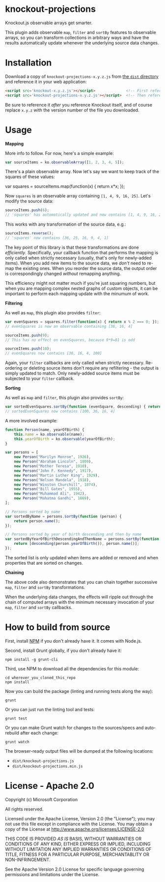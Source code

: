 knockout-projections
============

Knockout.js observable arrays get smarter.

This plugin adds observable `map`, `filter` and `sortBy` features to observable arrays, so you can transform collections in arbitrary ways and have the results automatically update whenever the underlying source data changes.

Installation
============

Download a copy of `knockout-projections-x.y.z.js` from [the `dist` directory](https://github.com/SteveSanderson/knockout-projections/tree/master/dist) and reference it in your web application:

```html
<script src='knockout-x.y.z.js'></script>              <!-- First reference KO itself -->
<script src='knockout-projections-x.y.z.js'></script>  <!-- Then reference knockout-projections -->
```

Be sure to reference it *after* you reference Knockout itself, and of course replace `x.y.z` with the version number of the file you downloaded.

Usage
=====

**Mapping**

More info to follow. For now, here's a simple example:

```js
var sourceItems = ko.observableArray([1, 2, 3, 4, 5]);
```

There's a plain observable array. Now let's say we want to keep track of the squares of these values:

var squares = sourceItems.map(function(x) { return x*x; });

Now `squares` is an observable array containing `[1, 4, 9, 16, 25]`. Let's modify the source data:

```js
sourceItems.push(6);
// 'squares' has automatically updated and now contains [1, 4, 9, 16, 25, 36]
```

This works with any transformation of the source data, e.g.:

```js
sourceItems.reverse();
// 'squares' now contains [36, 25, 16, 9, 4, 1]
```

The key point of this library is that these transformations are done *efficiently*. Specifically, your callback
function that performs the mapping is only called when strictly necessary (usually, that's only for newly-added
items). When you add new items to the source data, we *don't* need to re-map the existing ones. When you reorder
the source data, the output order is correspondingly changed *without* remapping anything.

This efficiency might not matter much if you're just squaring numbers, but when you are mapping complex nested
graphs of custom objects, it can be important to perform each mapping update with the minumum of work.

**Filtering**

As well as `map`, this plugin also provides `filter`:

```js
var evenSquares = squares.filter(function(x) { return x % 2 === 0; });
// evenSquares is now an observable containing [36, 16, 4]

sourceItems.push(9);
// This has no effect on evenSquares, because 9*9=81 is odd

sourceItems.push(10);
// evenSquares now contains [36, 16, 4, 100]
```

Again, your `filter` callbacks are only called when strictly necessary. Re-ordering or deleting source items don't
require any refiltering - the output is simply updated to match. Only newly-added source items must be subjected
to your `filter` callback.

**Sorting**

As well as `map` and `filter`, this plugin also provides `sortBy`:

```js
var sortedEvenSquares.sortBy(function (evenSquare, descending) { return descending(evenSquare); });
// sortedEvenSquares now contains [100, 36, 16, 4]
```

A more involved example:

```js
function Person(name, yearOfBirth) {
    this.name = ko.observable(name);
    this.yearOfBirth = ko.observable(yearOfBirth);
}

var persons = [
    new Person("Marilyn Monroe", 1926),
    new Person("Abraham Lincoln", 1809),
    new Person("Mother Teresa", 1910),
    new Person("John F. Kennedy", 1917),
    new Person("Martin Luther King", 1929),
    new Person("Nelson Mandela", 1918),
    new Person("Winston Churchill", 1874),
    new Person("Bill Gates", 1955),
    new Person("Muhammad Ali", 1942),
    new Person("Mahatma Gandhi", 1869),
];

// Persons sorted by name
var sortedByName = persons.sortBy(function (person) {
    return person.name();
});

// Persons sorted by year of birth descending and then by name
var sortedByYearOfBirthDescendingAndThenName = persons.sortBy(function (person, descending) {
    return [descending(person.yearOfBirth()), person.name()];
});
```

The sorted list is only updated when items are added or removed and when properties that are sorted on changes.

**Chaining**

The above code also demonstrates that you can chain together successive `map`, `filter` and `sortBy` transformations.

When the underlying data changes, the effects will ripple out through the chain of computed arrays with the
minimum necessary invocation of your `map`, `filter` and `sortBy` callbacks.

How to build from source
========================

First, install [NPM](https://npmjs.org/) if you don't already have it. It comes with Node.js.

Second, install Grunt globally, if you don't already have it:

    npm install -g grunt-cli

Third, use NPM to download all the dependencies for this module:

    cd wherever_you_cloned_this_repo
    npm install

Now you can build the package (linting and running tests along the way):

    grunt

Or you can just run the linting tool and tests:

    grunt test

Or you can make Grunt watch for changes to the sources/specs and auto-rebuild after each change:

    grunt watch

The browser-ready output files will be dumped at the following locations:

 * `dist/knockout-projections.js`
 * `dist/knockout-projections.min.js`

License - Apache 2.0
====================

Copyright (c) Microsoft Corporation

All rights reserved.

Licensed under the Apache License, Version 2.0 (the "License"); you may not use this file except in compliance with the License. You may obtain a copy of the License at http://www.apache.org/licenses/LICENSE-2.0

THIS CODE IS PROVIDED *AS IS* BASIS, WITHOUT WARRANTIES OR CONDITIONS OF ANY KIND, EITHER EXPRESS OR IMPLIED, INCLUDING WITHOUT LIMITATION ANY IMPLIED WARRANTIES OR CONDITIONS OF TITLE, FITNESS FOR A PARTICULAR PURPOSE, MERCHANTABLITY OR NON-INFRINGEMENT.

See the Apache Version 2.0 License for specific language governing permissions and limitations under the License.
